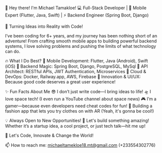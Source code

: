 👋 Hey there! I'm Michael Tamakloe!
💻 Full-Stack Developer | 📱 Mobile Expert (Flutter, Java, Swift) | ⚡ Backend Engineer (Spring Boot, Django)

🚀 Turning Ideas into Reality with Code!

I’ve been coding for 6+ years, and my journey has been nothing short of an adventure! From crafting smooth mobile apps to building powerful backend systems, I love solving problems and pushing the limits of what technology can do.

🔥 What I Do Best?
🔹 Mobile Development: Flutter, Java (Android), Swift (iOS)
🔹 Backend Magic: Spring Boot, Django, PostgreSQL, MySql
🔹 API Architect: RESTful APIs, JWT Authentication, Microservices
🔹 Cloud & DevOps: Docker, Railway.app, AWS, Firebase
🔹 Innovation & UI/UX: Because good code deserves a great user experience!

✨ Fun Facts About Me
😎 I don’t just write code—I bring ideas to life!
🛸 I love space tech! (I even run a YouTube channel about space news)
🎮 I’m a gamer—because even developers need cheat codes for fun!
🎨 Building a fashion app that lets you try clothes on with AR (Yeah, it's gonna be cool!)

💡 Always Open to New Opportunities!
📩 Let's build something amazing! Whether it’s a startup idea, a cool project, or just tech talk—hit me up!

🚀 Let's Code, Innovate & Change the World!

📫 How to reach me: michaeltamekloe18.mt@gmail.com (+233554302776)
